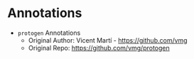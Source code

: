 # Annotations 

- `protogen` Annotations
  - Original Author: Vicent Martí - https://github.com/vmg
  - Original Repo: https://github.com/vmg/protogen


